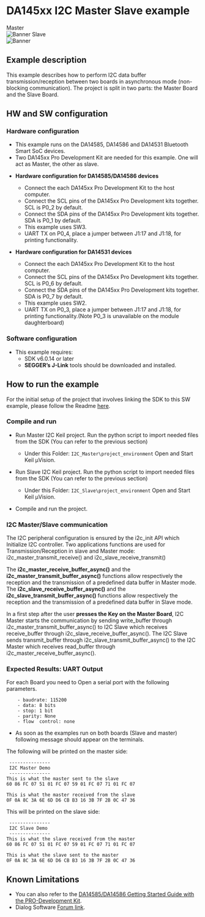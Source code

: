 
# DA145xx I2C Master Slave example

Master  
![Banner](https://s3.eu-central-1.amazonaws.com/lpccs-docs.renesas.com/metadata/BLE_SDK6_examples/interfaces/I2C_Master/banner.svg?v=1)
Slave  
![Banner](https://s3.eu-central-1.amazonaws.com/lpccs-docs.renesas.com/metadata/BLE_SDK6_examples/interfaces/I2C_Slave/banner.svg?v=1)

## Example description

This example describes how to perform I2C data buffer transmission/reception between two boards in asynchronous mode (non-blocking communication).
The project is split in two parts: the Master Board and the Slave Board.

## HW and SW configuration


### Hardware configuration

- This example runs on the DA14585, DA14586 and DA14531 Bluetooth Smart SoC devices.
- Two DA145xx Pro Development Kit are needed for this example. One will act as Master, the other as slave.

 * **Hardware configuration for DA14585/DA14586 devices**
    - Connect the each DA145xx Pro Development Kit to the host computer.
    - Connect the SCL pins of the DA145xx Pro Development kits together. SCL is P0_2 by default.
    - Connect the SDA pins of the DA145xx Pro Development kits together. SDA is P0_1 by default.
    - This example uses SW3. 
    - UART TX on P0_4, place a jumper between J1:17 and J1:18, for printing functionality.

 * **Hardware configuration for DA14531 devices**
    - Connect the each DA145xx Pro Development Kit to the host computer.
    - Connect the SCL pins of the DA145xx Pro Development kits together. SCL is P0_6 by default.
    - Connect the SDA pins of the DA145xx Pro Development kits together. SDA is P0_7 by default.
    - This example uses SW2. 
    - UART TX on P0_3, place a jumper between J1:17 and J1:18, for printing functionality.(Note P0_3 is unavailable on the module daughterboard)
	
### Software configuration

- This example requires:
    - SDK v6.0.14 or later
	- **SEGGER’s J-Link** tools should be downloaded and installed.
     
## How to run the example

For the initial setup of the project that involves linking the SDK to this SW example, please follow the Readme [here](../../Readme.md).

### Compile and run

- Run Master I2C Keil project. Run the python script to import needed files from the SDK (You can refer to the previous section)
	- Under this Folder: `I2C_Master\project_environment` Open and Start Keil µVision.

- Run Slave I2C Keil project. Run the python script to import needed files from the SDK (You can refer to the previous section)
	- Under this Folder: `I2C_Slave\project_environment` Open and Start Keil µVision.
- Compile and run the project.

### I2C Master/Slave communication

The I2C peripheral configuration is ensured by the i2c_init API which Initialize I2C controller. Two applications functions are used for Transmission/Reception in slave and Master mode:
i2c_master_transmit_receive() and i2c_slave_receive_transmit()


The **i2c_master_receive_buffer_async()** and the **i2c_master_transmit_buffer_async()** functions allow respectively the reception and the transmission of a predefined data buffer in Master mode.
The **i2c_slave_receive_buffer_async()** and the **i2c_slave_transmit_buffer_async()** functions allow respectively the reception and the transmission of a predefined data buffer in Slave mode.


In a first step after the user **presses the Key on the Master Board**, I2C Master starts the communication by sending write_buffer through i2c_master_transmit_buffer_async() to I2C Slave which receives receive_buffer through i2c_slave_receive_buffer_async(). 
The I2C Slave sends transmit_buffer through i2c_slave_transmit_buffer_async() to the I2C Master which receives read_buffer through i2c_master_receive_buffer_async().

### Expected Results: UART Output

For each Board you need to Open a serial port with the following parameters.

		- baudrate: 115200
		- data: 8 bits
		- stop: 1 bit
		- parity: None
		- flow  control: none
		
 - As soon as the examples run on both boards (Slave and master) following message should appear on the terminals.

The following will be printed on the master side:
```
 ---------------
 I2C Master Demo
 ---------------
This is what the master sent to the slave
60 86 FC 07 51 01 FC 07 59 01 FC 07 71 01 FC 07 

This is what the master received from the slave
0F 0A 8C 3A 6E 6D D6 CB B3 16 3B 7F 2B 0C 47 36 
```
This will be printed on the slave side:
```
 ---------------
 I2C Slave Demo 
 ---------------
This is what the slave received from the master
60 86 FC 07 51 01 FC 07 59 01 FC 07 71 01 FC 07 

This is what the slave sent to the master
0F 0A 8C 3A 6E 6D D6 CB B3 16 3B 7F 2B 0C 47 36
```

## Known Limitations

- You can also refer to the [DA14585/DA14586 Getting Started Guide with the PRO-Development Kit](http://lpccs-docs.dialog-semiconductor.com/da14585_getting_started/index.html).
- Dialog Software [Forum link](https://www.dialog-semiconductor.com/forum).
